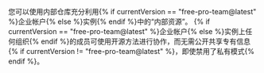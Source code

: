您可以使用内部仓库充分利用{% if currentVersion == "free-pro-team@latest" %}企业帐户{% else %}实例{% endif %}中的“内部资源”。 {% if currentVersion == "free-pro-team@latest" %}企业帐户{% else %}实例上任何组织{% endif %}的成员可使用开源方法进行协作，而无需公开共享专有信息{% if currentVersion != "free-pro-team@latest" %}，即使禁用了私有模式{% endif %}。
